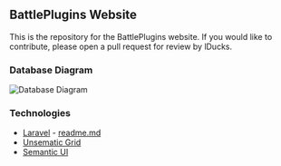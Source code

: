 ## BattlePlugins Website
This is the repository for the BattlePlugins website. If you would like to contribute, please open a pull request for review by lDucks.

### Database Diagram
![Database Diagram](https://raw.githubusercontent.com/lDucks/BattlePlugins/master/diagrams/database.png?token=AC7kiDNLMmW71hOidHLlOqpCsX316385ks5Vyi9uwA%3D%3D)

### Technologies
* [Laravel](http://laravel.com) - [readme.md](https://github.com/lDucks/BattlePlugins/blob/master/laravel.md)
* [Unsematic Grid](http://unsemantic.com/)
* [Semantic UI](http://semantic-ui.com/)